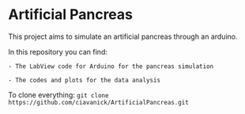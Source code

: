 # Artificial Pancreas
This project aims to simulate an artificial pancreas through an arduino.

In this repository you can find:

    - The LabView code for Arduino for the pancreas simulation

    - The codes and plots for the data analysis  


To clone everything:
`git clone https://github.com/ciavanick/ArtificialPancreas.git`

